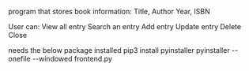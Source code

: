 program that stores book information:
Title, Author
Year, ISBN

User can:
View all entry
Search an entry
Add entry
Update entry
Delete
Close

needs the below package installed
pip3 install pyinstaller
pyinstaller --onefile --windowed frontend.py
